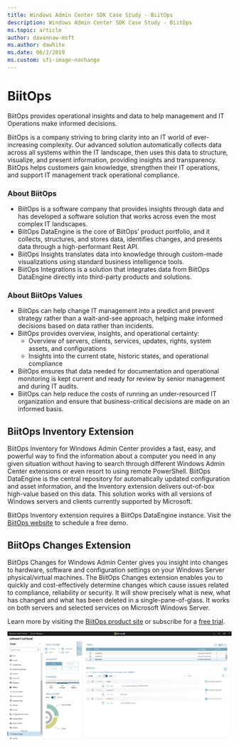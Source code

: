 ```yaml
---
title: Windows Admin Center SDK Case Study - BiitOps
description: Windows Admin Center SDK Case Study - BiitOps
ms.topic: article
author: davannaw-msft
ms.author: dawhite
ms.date: 06/2/2019
ms.custom: sfi-image-nochange
---
```

# BiitOps
BiitOps provides operational insights and data to help management and IT Operations make informed decisions.
 
BiitOps is a company striving to bring clarity into an IT world of ever-increasing complexity. Our advanced solution automatically collects data across all systems within the IT landscape, then uses this data to structure, visualize, and present information, providing insights and transparency. BiitOps helps customers gain knowledge, strengthen their IT operations, and support IT management track operational compliance.

### About BiitOps
- BiitOps is a software company that provides insights through data and has developed a software solution that works across even the most complex IT landscapes. 
- BiitOps DataEngine is the core of BiitOps’ product portfolio, and it collects, structures, and stores data, identifies changes, and presents data through a high-performant Rest API.
- BiitOps Insights translates data into knowledge through custom-made visualizations using standard business intelligence tools.
- BiitOps Integrations is a solution that integrates data from BiitOps DataEngine directly into third-party products and solutions. 

### About BiitOps Values
- BiitOps can help change IT management into a predict and prevent strategy rather than a wait-and-see approach, helping make informed decisions based on data rather than incidents.
- BiitOps provides overview, insights, and operational certainty:
    - Overview of servers, clients, services, updates, rights, system assets, and configurations
    - Insights into the current state, historic states, and operational compliance 
- BiitOps ensures that data needed for documentation and operational monitoring is kept current and ready for review by senior management and during IT audits. 
- BiitOps can help reduce the costs of running an under-resourced IT organization and ensure that business-critical decisions are made on an informed basis.


## BiitOps Inventory Extension
BiitOps Inventory for Windows Admin Center provides a fast, easy, and powerful way to find the information about a computer you need in any given situation without having to search through different Windows Admin Center extensions or even resort to using remote PowerShell. BiitOps DataEngine is the central repository for automatically updated configuration and asset information, and the Inventory extension delivers out-of-box high-value based on this data. This solution works with all versions of Windows servers and clients currently supported by Microsoft.

BiitOps Inventory extension requires a BiitOps DataEngine instance. Visit the [BiitOps website](https://biitops.com) to schedule a free demo.

## BiitOps Changes Extension

BiitOps Changes for Windows Admin Center gives you insight into changes to hardware, software and configuration settings on your Windows Server physical/virtual machines. The BiitOps Changes extension enables you to quickly and cost-effectively determine changes which cause issues related to compliance, reliability or security. It will show precisely what is new, what has changed and what has been deleted in a single-pane-of-glass. It works on both servers and selected services on Microsoft Windows Server.

Learn more by visiting the [BiitOps product site](https://biitops.com/solutions) or subscribe for a [free trial](https://biitops.com/solutions/biitops-changes).

![BiitOps Changes Extension screenshot](../../media/extend-case-study-biitops/biitops-2.png)
